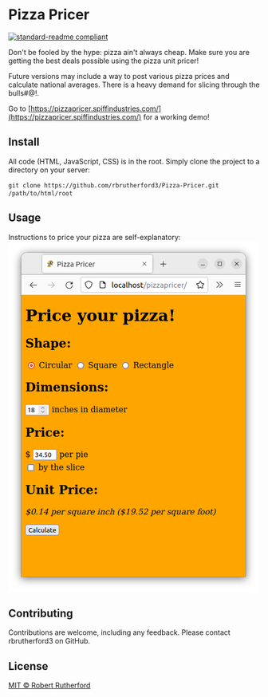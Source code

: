 # Pizza Pricer

[![standard-readme compliant](https://img.shields.io/badge/readme%20style-standard-brightgreen.svg?style=flat-square)](https://github.com/RichardLitt/standard-readme)

Don't be fooled by the hype: pizza ain't always cheap.  Make sure you are getting the best deals possible using the pizza unit pricer!

Future versions may include a way to post various pizza prices and calculate national averages.  There is a heavy demand for slicing through the bulls#@!.

Go to [https://pizzapricer.spiffindustries.com/](https://pizzapricer.spiffindustries.com/) for a working demo!

## Install

All code (HTML, JavaScript, CSS) is in the root.  Simply clone the project to a directory on your server:
```
git clone https://github.com/rbrutherford3/Pizza-Pricer.git /path/to/html/root
```

## Usage

Instructions to price your pizza are self-explanatory:
![Pizza Pricer](screenshot.png "Pizza Pricer")

## Contributing

Contributions are welcome, including any feedback.  Please contact rbrutherford3 on GitHub.

## License

[MIT © Robert Rutherford](../LICENSE)
